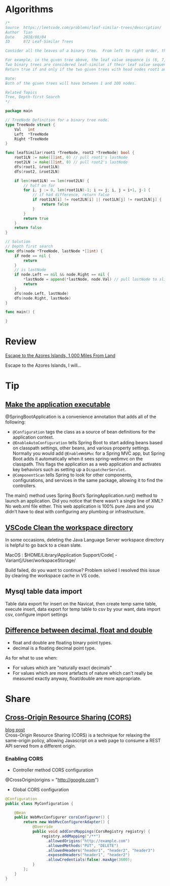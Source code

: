 # Algorithms

```Go
/*
Source  https://leetcode.com/problems/leaf-similar-trees/description/
Author  Tian
Date    2018/08/04
ID      872 Leaf-Similar Trees

Consider all the leaves of a binary tree.  From left to right order, the values of those leaves form a leaf value sequence.

For example, in the given tree above, the leaf value sequence is (6, 7, 4, 9, 8).
Two binary trees are considered leaf-similar if their leaf value sequence is the same.
Return true if and only if the two given trees with head nodes root1 and root2 are leaf-similar.

Note:
Both of the given trees will have between 1 and 100 nodes.

Related Topics
Tree, Depth-first Search
*/

package main

// TreeNode Definition for a binary tree node.
type TreeNode struct {
	Val   int
	Left  *TreeNode
	Right *TreeNode
}

func leafSimilar(root1 *TreeNode, root2 *TreeNode) bool {
	root1LN := make([]int, 0) // pull root1's lastNode
	root2LN := make([]int, 0) // pull root2's lastNode
	dfs(root1, &root1LN)
	dfs(root2, &root2LN)

	if len(root1LN) == len(root2LN) {
		// half on for
		for i, j := 0, len(root1LN)-1; i <= j; i, j = i+1, j-1 {
			// if had difference, return false
			if root1LN[i] != root2LN[i] || root1LN[j] != root2LN[j] {
				return false
			}
		}
		return true
	}
	return false
}

// Solution
// Depth first search
func dfs(node *TreeNode, lastNode *[]int) {
	if node == nil {
		return
	}
	// is lastNode
	if node.Left == nil && node.Right == nil {
		*lastNode = append(*lastNode, node.Val) // pull lastNode to slices
		return
	}
	dfs(node.Left, lastNode)
	dfs(node.Right, lastNode)
}

func main() {

}
```

# Review

[Escape to the Azores Islands, 1,000 Miles From Land](https://medium.com/s/greatescape/escape-to-the-azores-islands-1-000-miles-from-land-8b4740dc453c)

Escape to the Azores Islands, I will...

# Tip

## [Make the application executable](https://spring.io/guides/gs/rest-service-cors/#_make_the_application_executable)

@SpringBootApplication is a convenience annotation that adds all of the following:

* `@Configuration` tags the class as a source of bean definitions for the application context.
* `@EnableAutoConfiguration` tells Spring Boot to start adding beans based on classpath settings, other beans, and various property settings.
Normally you would add `@EnableWebMvc` for a Spring MVC app, but Spring Boot adds it automatically when it sees spring-webmvc on the classpath. This flags the application as a web application and activates key behaviors such as setting up a `DispatcherServlet`.
* `@ComponentScan` tells Spring to look for other components, configurations, and services in the same package, allowing it to find the controllers.

The main() method uses Spring Boot’s SpringApplication.run() method to launch an application. Did you notice that there wasn’t a single line of XML? No web.xml file either. This web application is 100% pure Java and you didn’t have to deal with configuring any plumbing or infrastructure.

## [VSCode Clean the workspace directory](https://github.com/redhat-developer/vscode-java/wiki/Troubleshooting#clean-the-workspace-directory)

In some occasions, deleting the Java Language Server workspace directory is helpful to go back to a clean slate.

MacOS : $HOME/Library/Application Support/Code[ - Variant]/User/workspaceStorage/

Build failed, do you want to continue?
Problem solved I resolved this issue by clearing the workspace cache in VS code.

## Mysql table data import

Table data export for insert on the Navicat,  then create temp same table,  execute insert,
data export for temp table to csv by your want, data import csv, configure import settings

## [Difference between decimal, float and double](https://stackoverflow.com/questions/618535/difference-between-decimal-float-and-double-in-net)

* float and double are floating binary point types.
* decimal is a floating decimal point type. 

As for what to use when:

* For values which are "naturally exact decimals" 
* For values which are more artefacts of nature which can't really be measured exactly anyway, float/double are more appropriate. 

# Share

## [Cross-Origin Resource Sharing (CORS)](https://spring.io/guides/gs/rest-service-cors/#_enabling_cors)
[blog post](https://spring.io/blog/2015/06/08/cors-support-in-spring-framework)<br/>
Cross-Origin Resource Sharing (CORS) is a technique for relaxing the same-origin policy, allowing Javascript on a web page to consume a REST API served from a different origin.

### Enabling CORS

* Controller method CORS configuration

@CrossOrigin(origins = "http://google.com")

* Global CORS configuration

```Java
@Configuration
public class MyConfiguration {

    @Bean
    public WebMvcConfigurer corsConfigurer() {
        return new WebMvcConfigurerAdapter() {
            @Override
            public void addCorsMappings(CorsRegistry registry) {
                registry.addMapping("/**")
                  .allowedOrigins("http://example.com")
                  .allowedMethods("PUT", "DELETE")
                  .allowedHeaders("header1", "header2", "header3")
                  .exposedHeaders("header1", "header2")
                  .allowCredentials(false).maxAge(3600);
            }
        };
    }
}
```
